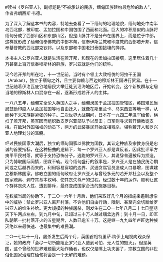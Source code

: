 #读书《罗兴亚人》，副标题是“不被承认的民族，缅甸国族建构最危险的敌人”，作者弗朗西斯·韦德。

为了深入了解这本书的内容，特地去查看了一下缅甸的地理地貌，缅甸地处中南半岛西北部，被印度、孟加拉国和中国包围了西面和北面。巨大的冲积扇似的山脉将缅甸分成了西部山区和东部山区，但是山脉并不是分布在国界上，而是位于中部，这样就形成了缅甸信奉佛教的中部本帮，信奉伊斯兰教和印度教的西部若开邦，信奉基督教的西北部克钦邦，以及东部和中国老挝泰国接壤的掸邦。

本书主人公罗兴亚人就是生活在若开邦，和现在的孟加拉国接壤，这里居住着几十万甚至上百万信奉穆斯林的群族，罗兴亚就是他们的统称。

现今若开邦的所在地，十一世纪前，当时有个领土大致相仿的阿拉干王国（Arakan），独立于缅甸之外，且主要仰赖与西边的穆斯林王国进行贸易。在十一世纪随着伊洛瓦底谷地居民大举迁徙到沿海地区后，开始转变。这个新族群与定居当地的穆斯林人口混杂在一起，逐渐形成若开人的主体。

一八八五年，缅甸完全沦入英国人之手，缅甸隶属于孟加拉国管辖区，英国殖民当局鼓励印度人从孟加拉国等地自由迁入，就像在斯里兰卡、马来西亚等地一样，从而种下未来族群紧张的种子。二次世界大战期间，日本在一九四二年进军缅甸，横扫了若开邦，英军因而组织数支罗兴亚部队予以反击；日军则寻求若开佛教徒支持。在敌对外国强权的动员下，两方的武装暴民开始互相残杀，堪称若开人和罗兴亚人地理划分的滥觞。

经过民族国家大潮后，独立的缅甸国家以佛教为国教，其认定种族及宗教身份是忠诚的首要指标，在这种扭曲的逻辑下，每一个罗兴亚人都是谋反者，因此批评军方夷平平民村落，就等于支持恐怖分子。逃跑的罗兴亚人，其说辞普遍被斥为捏造，只为博取国际同情，图谋不轨。现今缅甸盛行的叙事是，罗兴亚人是在殖民统治期间或之后越界而来的，利用容易穿越的边界、买通贪腐官员造成人口暴增，图谋建立穆斯林国家。佛教立国的缅甸政府让罗兴亚人与曾经多元的若开邦社会以及整个国家疏离、剥夺其基本权利、使其丧失尊严的过程。经过数十年的运作，顺利让这个群体丧失人性、遭到排斥，最终变成国家合法的施暴目标。

在权威当局的协助下，于二○一六年十月后，他们采取好几个月的措施来遏制想像中的威胁：禁止罗兴亚人离开村落，不许他们自由行动，限制、甚至完全切断给罗兴亚人的维生补给。更大规模的种族屠杀，则发生在二○一七年八月二十七日星期天下午两点左右，到九月中旬，已超过三十万人越过缅孟边界；到十月一日，即军队朝第一批村落开火的五星期后，人数已逾五十万。这是继一九九四年卢旺达种族灭绝以来最快速、也最集中的难民潮。

二○一七年十一月，屠杀发生后两个月，英国首相特里萨.梅伊上电视向观众保证，她的政府「会尽一切所能阻止罗兴亚人遭到可怕、无人性的毁灭」。但是英国，这个曾经的世界难题最大始作俑者，也仅仅是嘴上功夫罢了，宗教立国的非世俗化国家治理在缅甸将会是一个无解的难题。